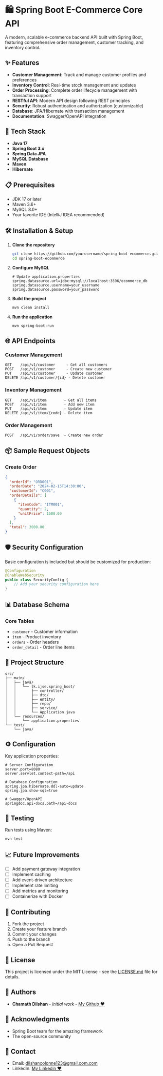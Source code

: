 # 🛍️ Spring Boot E-Commerce Core API

A modern, scalable e-commerce backend API built with Spring Boot, featuring comprehensive order management, customer tracking, and inventory control.

## ✨ Features

- **Customer Management**: Track and manage customer profiles and preferences
- **Inventory Control**: Real-time stock management and updates
- **Order Processing**: Complete order lifecycle management with transaction support
- **RESTful API**: Modern API design following REST principles
- **Security**: Robust authentication and authorization (customizable)
- **Database**: JPA/Hibernate with transaction management
- **Documentation**: Swagger/OpenAPI integration

## 🚀 Tech Stack

- **Java 17**
- **Spring Boot 3.x**
- **Spring Data JPA**
- **MySQL Database**
- **Maven**
- **Hibernate**

## 📋 Prerequisites

- JDK 17 or later
- Maven 3.6+
- MySQL 8.0+
- Your favorite IDE (IntelliJ IDEA recommended)

## 🛠️ Installation & Setup

1. **Clone the repository**
   ```bash
   git clone https://github.com/yourusername/spring-boot-ecommerce.git
   cd spring-boot-ecommerce
   ```

2. **Configure MySQL**
   ```properties
   # Update application.properties
   spring.datasource.url=jdbc:mysql://localhost:3306/ecommerce_db
   spring.datasource.username=your_username
   spring.datasource.password=your_password
   ```

3. **Build the project**
   ```bash
   mvn clean install
   ```

4. **Run the application**
   ```bash
   mvn spring-boot:run
   ```

## 🌐 API Endpoints

### Customer Management
```
GET    /api/v1/customer     - Get all customers
POST   /api/v1/customer     - Create new customer
PUT    /api/v1/customer     - Update customer
DELETE /api/v1/customer/{id} - Delete customer
```

### Inventory Management
```
GET    /api/v1/item        - Get all items
POST   /api/v1/item        - Add new item
PUT    /api/v1/item        - Update item
DELETE /api/v1/item/{code} - Delete item
```

### Order Management
```
POST   /api/v1/order/save  - Create new order
```

## 📦 Sample Request Objects

### Create Order
```json
{
  "orderId": "ORD001",
  "orderDate": "2024-02-15T14:30:00",
  "customerId": "C001",
  "orderDetails": [
    {
      "itemCode": "ITM001",
      "quantity": 2,
      "unitPrice": 1500.00
    }
  ],
  "total": 3000.00
}
```

## 🛡️ Security Configuration

Basic configuration is included but should be customized for production:

```java
@Configuration
@EnableWebSecurity
public class SecurityConfig {
    // Add your security configuration here
}
```

## 📊 Database Schema

### Core Tables
- `customer` - Customer information
- `item` - Product inventory
- `orders` - Order headers
- `order_detail` - Order line items

## 🔧 Project Structure

```
src/
├── main/
│   ├── java/
│   │   └── lk.ijse.spring_boot/
│   │       ├── controller/
│   │       ├── dto/
│   │       ├── entity/
│   │       ├── repo/
│   │       ├── service/
│   │       └── Application.java
│   └── resources/
│       └── application.properties
└── test/
    └── java/
```

## ⚙️ Configuration

Key application properties:

```properties
# Server Configuration
server.port=8080
server.servlet.context-path=/api

# Database Configuration
spring.jpa.hibernate.ddl-auto=update
spring.jpa.show-sql=true

# Swagger/OpenAPI
springdoc.api-docs.path=/api-docs
```

## 🧪 Testing

Run tests using Maven:

```bash
mvn test
```

## 📈 Future Improvements

- [ ] Add payment gateway integration
- [ ] Implement caching
- [ ] Add event-driven architecture
- [ ] Implement rate limiting
- [ ] Add metrics and monitoring
- [ ] Containerize with Docker

## 🤝 Contributing

1. Fork the project
2. Create your feature branch
3. Commit your changes
4. Push to the branch
5. Open a Pull Request

## 📝 License

This project is licensed under the MIT License - see the [LICENSE.md](LICENSE.md) file for details.

## 👥 Authors

- **Chamath Dilshan** - *Initial work* - [My Github ❤️](https://github.com/ChamathDilshanC)

## 🙏 Acknowledgments

- Spring Boot team for the amazing framework
- The open-source community

## 📧 Contact

- Email: dilshancolonne123@gmail.com.com
- LinkedIn: [My Linkedin ❤️](https://www.linkedin.com/in/chamathdilsahnc/)
